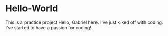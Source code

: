 # Hello-World
This is a practice project
Hello, Gabriel here. I've just kiked off with coding. I've started to have a passion for coding! 
